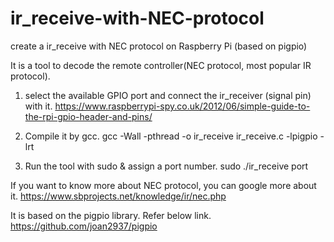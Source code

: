 # ir_receive-with-NEC-protocol
create a ir_receive with NEC protocol on Raspberry Pi (based on pigpio)

It is a tool to decode the remote controller(NEC protocol, most popular IR protocol).


1. select the available GPIO port and connect the ir_receiver (signal pin) with it. 
https://www.raspberrypi-spy.co.uk/2012/06/simple-guide-to-the-rpi-gpio-header-and-pins/

2. Compile it by gcc.
gcc -Wall -pthread -o ir_receive ir_receive.c -lpigpio -lrt

3. Run the tool with sudo & assign a port number.
sudo ./ir_receive port


If you want to know more about NEC protocol, you can google more about it.
https://www.sbprojects.net/knowledge/ir/nec.php

It is based on the pigpio library. Refer below link.
https://github.com/joan2937/pigpio
